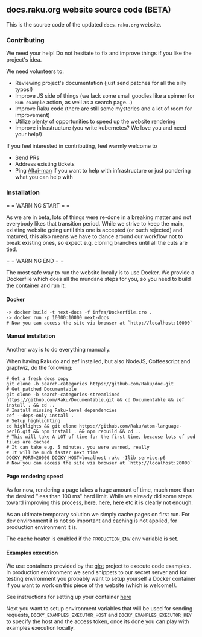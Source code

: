 ## docs.raku.org website source code (BETA)

This is the source code of the updated `docs.raku.org` website.

### Contributing

We need your help! Do not hesitate to fix and improve things if you like the project's idea.

We need volunteers to:

- Reviewing project's documentation (just send patches for all the silly typos!)
- Improve JS side of things (we lack some small goodies like a spinner for `Run example` action, as well as a search page...)
- Improve Raku code (there are still some mysteries and a lot of room for improvement)
- Utilize plenty of opportunities to speed up the website rendering
- Improve infrastructure (you write kubernetes? We love you and need your help!)

If you feel interested in contributing, feel warmly welcome to

- Send PRs
- Address existing tickets
- Ping [Altai-man](https://github.com/Altai-man) if you want to help with infrastructure or just pondering what
  you can help with

### Installation

= = WARNING START = =

As we are in beta, lots of things were re-done in a breaking matter and not everybody likes that transition period.
While we strive to keep the main, existing website going until this one is accepted (or ouch rejected) and matured,
this also means we have to dance around our workflow not to break existing ones, so expect
e.g. cloning branches until all the cuts are tied.

= = WARNING END = =

The most safe way to run the website locally is to use Docker. We provide a Dockerfile which
does all the mundane steps for you, so you need to build the container and run it:

#### Docker

```
-> docker build -t next-docs -f infra/Dockerfile.cro .
-> docker run -p 10000:10000 next-docs
# Now you can access the site via browser at `http://localhost:10000`
```

#### Manual installation

Another way is to do everything manually.

When having Rakudo and zef installed, but also NodeJS, Coffeescript and graphviz, do
the following:

```
# Get a fresh docs copy
git clone -b search-categories https://github.com/Raku/doc.git
# Get patched Documentable
git clone -b search-categories-streamlined https://github.com/Raku/Documentable.git && cd Documentable && zef install . && cd ..
# Install missing Raku-level dependencies
zef --deps-only install .
# Setup highlighting
cd highlights && git clone https://github.com/Raku/atom-language-perl6.git && npm install . && npm rebuild && cd ..
# This will take A LOT of time for the first time, because lots of pod files are cached
# It can take e.g. 5 minutes, you were warned, really
# It will be much faster next time
DOCKY_PORT=20000 DOCKY_HOST=localhost raku -Ilib service.p6
# Now you can access the site via browser at `http://localhost:20000`
```

#### Page rendering speed

As for now, rendering a page takes a huge amount of time, much more than the desired
"less than 100 ms" hard limit. While we already did some steps toward improving
this process, [here](https://github.com/Raku/Pod-To-HTML/pull/80), [here](https://github.com/Raku/Pod-To-HTML/pull/83),
[here](https://github.com/Altai-man/Pod-To-HTML/commit/456c210614c2b682ff20caa5ae9927994f9811aa) etc
it is clearly not enough.

As an ultimate temporary solution we simply cache pages on first run.
For dev environment it is not so important and caching is not applied, for production
environment it is.

The cache heater is enabled if the `PRODUCTION_ENV` env variable is set.

#### Examples execution

We use containers provided by the [glot](https://github.com/glotcode) project to execute
code examples. In production environment we send snippets to our secret server and for
testing environment you probably want to setup yourself a Docker container if you 
want to work on this piece of the website (which is welcome!).

See instructions for setting up your container [here](https://github.com/glotcode/docker-run/blob/main/docs/install/docker-ubuntu-20.10.md)

Next you want to setup environment variables that will be used for sending requests,
`DOCKY_EXAMPLES_EXECUTOR_HOST` and `DOCKY_EXAMPLES_EXECUTOR_KEY` to specify the host and
the access token, once its done you can play with examples execution locally.